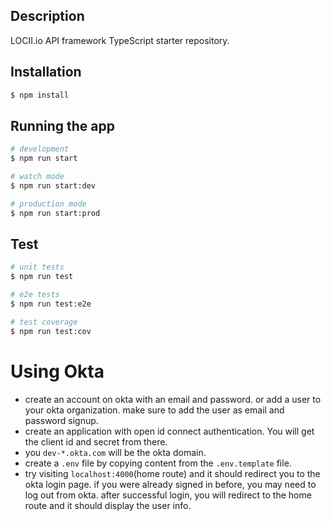 ## Description

LOCII.io API framework TypeScript starter repository.

## Installation

```bash
$ npm install
```

## Running the app

```bash
# development
$ npm run start

# watch mode
$ npm run start:dev

# production mode
$ npm run start:prod
```

## Test

```bash
# unit tests
$ npm run test

# e2e tests
$ npm run test:e2e

# test coverage
$ npm run test:cov
```

# Using Okta

- create an account on okta with an email and password. or add a user to your okta organization. make sure to add the user as email and password signup.
- create an application with open id connect authentication. You will get the client id and secret from there.
- you `dev-*.okta.com` will be the okta domain.
- create a `.env` file by copying content from the `.env.template` file.
- try visiting `localhost:4000`(home route) and it should redirect you to the okta login page. if you were already signed in before, you may need to log out from okta. after successful login, you will redirect to the home route and it should display the user info.
